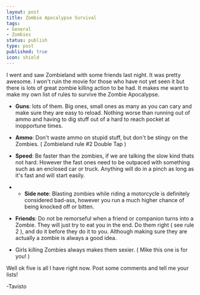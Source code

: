 ```yaml
---
layout: post
title: Zombie Apocalypse Survival
tags:
- General
- Zombies
status: publish
type: post
published: true
icon: shield
---
```


I went and saw Zombieland with some friends last night. It was pretty awesome. I won't ruin the movie for those who have not yet seen it but there is lots of great zombie killing action to be had. It makes me want to make my own list of rules to survive the Zombie Apocalypse.

* **Guns**: lots of them. Big ones, small ones as many as you can cary and make sure they are easy to reload. Nothing worse than running out of ammo and having to dig stuff out of a hard to reach pocket at inopportune times.
* **Ammo**: Don't waste ammo on stupid stuff, but don't be stingy on the Zombies. ( Zombieland rule #2 Double Tap )
* **Speed**: Be faster than the zombies, if we are talking the slow kind thats not hard. However the fast ones need to be outpaced with something such as an enclosed car or truck. Anything will do in a pinch as long as it's fast and will start easily.
* * **Side note**: Blasting zombies while riding a motorcycle is definitely considered bad-ass, however you run a much higher chance of being knocked off or bitten.

* **Friends**: Do not be remorseful when a friend or companion turns into a Zombie. They will just try to eat you in the end. Do them right ( see rule 2 ), and do it before they do it to you. Although making sure they are actually a zombie is always a good idea.
* Girls killing Zombies always makes them sexier. ( Mike this one is for you! )

Well ok five is all I have right now. Post some comments and tell me your lists!

-Tavisto
